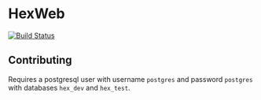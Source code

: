 # HexWeb

[![Build Status](https://travis-ci.org/ericmj/hex_web.png?branch=master "Build Status")](http://travis-ci.org/ericmj/hex_web)

## Contributing

Requires a postgresql user with username `postgres` and password `postgres` with databases `hex_dev` and `hex_test`.
